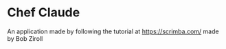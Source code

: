 # Chef Claude

An application made by following the tutorial at https://scrimba.com/ made by Bob Ziroll